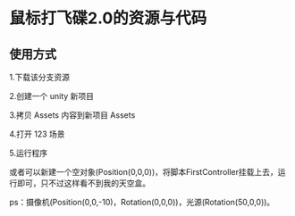 # 鼠标打飞碟2.0的资源与代码

## 使用方式

1.下载该分支资源

2.创建一个 unity 新项目

3.拷贝 Assets 内容到新项目 Assets

4.打开 123 场景

5.运行程序

或者可以新建一个空对象(Position(0,0,0))，将脚本FirstController挂载上去，运行即可，只不过这样看不到我的天空盒。

ps：摄像机(Position(0,0,-10)，Rotation(0,0,0))，光源(Rotation(50,0,0))。
